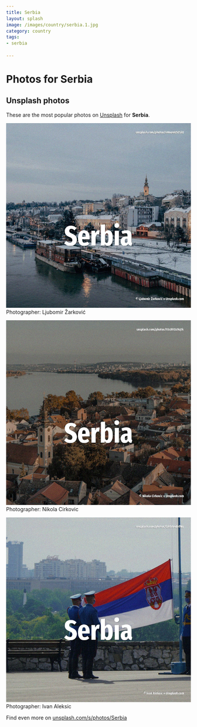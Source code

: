 ```yaml
---
title: Serbia
layout: splash
image: /images/country/serbia.1.jpg
category: country
tags:
- serbia

---
```

# Photos for Serbia
 
## Unsplash photos
These are the most popular photos on [Unsplash](https://unsplash.com) for **Serbia**.
 
![Serbia](/images/country/serbia.1.jpg)
Photographer:  Ljubomir Žarković
 
![Serbia](/images/country/serbia.2.jpg)
Photographer:  Nikola Cirkovic
 
![Serbia](/images/country/serbia.3.jpg)
Photographer:  Ivan Aleksic
 
Find even more on [unsplash.com/s/photos/Serbia](https://unsplash.com/s/photos/Serbia)
 
